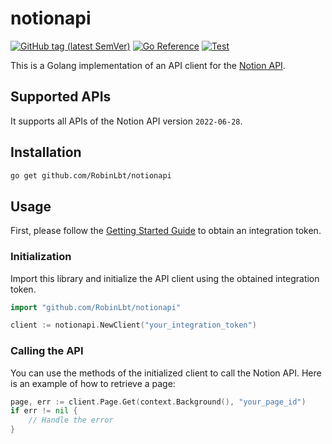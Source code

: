 # notionapi

[![GitHub tag (latest SemVer)](https://img.shields.io/github/v/tag/RobinLbt/notionapi?label=go%20module)](https://github.com/RobinLbt/notionapi/tags)
[![Go Reference](https://pkg.go.dev/badge/github.com/RobinLbt/notionapi.svg)](https://pkg.go.dev/github.com/RobinLbt/notionapi)
[![Test](https://github.com/RobinLbt/notionapi/actions/workflows/test.yml/badge.svg)](https://github.com/RobinLbt/notionapi/actions/workflows/test.yml)

This is a Golang implementation of an API client for the [Notion API](https://developers.notion.com/).

## Supported APIs

It supports all APIs of the Notion API version `2022-06-28`.

## Installation

```bash
go get github.com/RobinLbt/notionapi
```

## Usage

First, please follow the [Getting Started Guide](https://developers.notion.com/docs/getting-started) to obtain an integration token.

### Initialization

Import this library and initialize the API client using the obtained integration token.

```go
import "github.com/RobinLbt/notionapi"

client := notionapi.NewClient("your_integration_token")
```

### Calling the API

You can use the methods of the initialized client to call the Notion API. Here is an example of how to retrieve a page:

```go
page, err := client.Page.Get(context.Background(), "your_page_id")
if err != nil {
    // Handle the error
}
```
